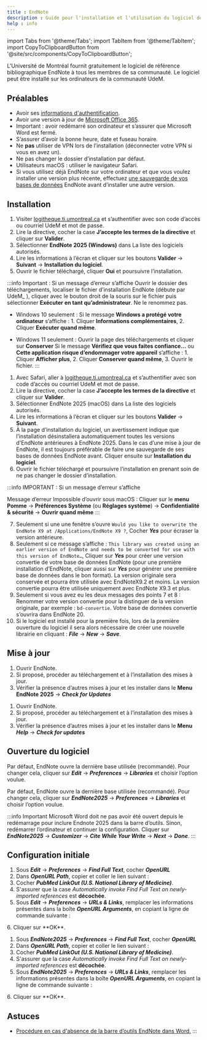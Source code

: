 ```yaml
---
title : EndNote
description : Guide pour l'installation et l'utilisation du logiciel de gestion de références bibliographiques EndNote.
help : info
---
```


import Tabs from '@theme/Tabs';
import TabItem from '@theme/TabItem';
import CopyToClipboardButton from '@site/src/components/CopyToClipboardButton';

L'Université de Montréal fournit gratuitement le logiciel de référence bibliographique EndNote à tous les membres de sa communauté. Le logiciel peut être installé sur les ordinateurs de la communauté UdeM.

## Préalables

- Avoir ses [informations d'authentification](../authentification).
- Avoir une version à jour de [Microsoft Office 365](office).
- Important : avoir redémarré son ordinateur et s’assurer que Microsoft Word est fermé.
- S’assurer d’avoir la bonne heure, date et fuseau horaire.
- Ne **pas** utiliser de VPN lors de l’installation (déconnecter votre VPN si vous en avez un).
- Ne pas changer le dossier d’installation par défaut.
- Utilisateurs macOS : utiliser le navigateur Safari.
- Si vous utilisez déjà EndNote sur votre ordinateur et que vous voulez installer une version plus récente, effectuez [une sauvegarde de vos bases de données](https://bib.umontreal.ca/citer/logiciels-bibliographiques/endnote/sauvegarder-partager) EndNote avant d’installer une autre version.

## Installation

<Tabs groupId="os-tabs">
      <TabItem value="windows" label="Windows">

1. Visiter [logitheque.ti.umontreal.ca](https://logitheque.ti.umontreal.ca) et s’authentifier avec son code d’accès ou courriel UdeM et mot de passe.
2. Lire la directive, cocher la case **J’accepte les termes de la directive** et cliquer sur **Valider**.
3. Sélectionner **EndNote 2025 (Windows)** dans La liste des logiciels autorisés.
4. Lire les informations à l’écran et cliquer sur les boutons **Valider** → **Suivant** → **Installation du logiciel**.
5. Ouvrir le fichier téléchargé, cliquer **Oui** et poursuivre l’installation.

:::info Important : Si un message d’erreur s’affiche
Ouvrir le dossier des téléchargements, localiser le fichier
d’installation EndNote (débute par UdeM_ ), cliquer avec le bouton droit de la souris sur le fichier
puis sélectionner **Exécuter en tant qu’administrateur**. Ne le renommez pas.

   - Windows 10 seulement :
    Si le message **Windows a protégé votre ordinateur** s’affiche :
    1. Cliquer **Informations complémentaires**,
    2. Cliquer **Exécuter quand même**.

   - Windows 11 seulement :
Ouvrir la page des téléchargements et cliquer sur **Conserver**
Si le message **Vérifiez que vous faites confiance…** ou **Cette application risque d’endommager votre appareil** s’affiche :
    1. Cliquer **Afficher plus**,
    2. Cliquer **Conserver quand même**,
    3. Ouvrir le fichier.
:::

</TabItem>
<TabItem value="macos" label="macOS">

1. Avec Safari, aller à [logitheque.ti.umontreal.ca](https://logitheque.ti.umontreal.ca) et s’authentifier avec son code d’accès ou courriel UdeM et mot de passe.
2. Lire la directive, cocher la case **J’accepte les termes de la directive** et cliquer sur **Valider**.
3. Sélectionner EndNote 2025 (macOS) dans La liste des logiciels autorisés.
4. Lire les informations à l’écran et cliquer sur les boutons **Valider** → **Suivant**.
5. À la page d’installation du logiciel, un avertissement indique que l’installation désinstallera automatiquement toutes les versions d'EndNote antérieures à EndNote 2025. Dans le cas d’une mise à jour de EndNote, il est toujours préférable de faire une sauvegarde de ses bases de données EndNote avant. Cliquer ensuite sur **Installation du logiciel**.
6. Ouvrir le fichier téléchargé et poursuivre l’installation en prenant soin de ne pas changer le dossier d’installation.

:::info IMPORTANT : Si un message d’erreur s’affiche 

Message d’erreur Impossible d’ouvrir sous macOS :
Cliquer sur le **menu Pomme** → **Préférences Système** (ou **Réglages système**) → **Confidentialité & sécurité** → **Ouvrir quand même**
:::

7. Seulement si une une fenêtre s’ouvre ```Would you like to overwrite the EndNote X9 at /Applications/EndNote X9 ?```, Cocher ***Yes*** pour écraser la version antérieure.
8. Seulement si ce message s’affiche : ```This library was created using an earlier version of EndNote and needs to be converted for use with this version of EndNote…```, Cliquer sur ***Yes*** pour créer une version convertie de votre base de données EndNote (pour une première installation d’EndNote, cliquer aussi sur ***Yes*** pour générer une première base de données dans le bon format). La version originale sera conservée et pourra être utilisée avec EndNoteX9.2 et moins. La version convertie pourra être utilisée uniquement avec EndNote X9.3 et plus.
9. Seulement si vous avez eu les deux messages des points 7 et 8 : Renommer votre version convertie pour la distinguer de la version originale, par exemple : ```bd-convertie```. Votre base de données convertie s’ouvrira dans EndNote 20.
10.  Si le logiciel est installé pour la première fois, lors de la première ouverture du logiciel il sera alors nécessaire de créer une nouvelle librairie en cliquant : ***File*** → ***New*** → ***Save***.

</TabItem>
</Tabs>

## Mise à jour

<Tabs groupId="os-tabs">
<TabItem value="windows" label="Windows">


1. Ouvrir EndNote.
2. Si proposé, procéder au téléchargement et à l’installation des mises à jour.
3. Vérifier la présence d’autres mises à jour et les installer dans le **Menu EndNote 2025** → ***Check for Updates***
</TabItem>
<TabItem value="macos" label="macOS">

1. Ouvrir EndNote.
2. Si proposé, procéder au téléchargement et à l’installation des mises à jour.
3. Vérifier la présence d’autres mises à jour et les installer dans le **Menu *Help*** → ***Check for updates***
</TabItem>
</Tabs>

## Ouverture du logiciel

<Tabs groupId="os-tabs">
<TabItem value="windows" label="Windows">

Par défaut, EndNote ouvre la dernière base utilisée (recommandé).
Pour changer cela, cliquer sur ***Edit*** → ***Preferences*** → ***Libraries*** et choisir l’option voulue.
</TabItem>
<TabItem value="macos" label="macOS">

Par défaut, EndNote ouvre la dernière base utilisée (recommandé).
Pour changer cela, cliquer sur ***EndNote2025*** → ***Preferences*** → ***Libraries*** et choisir l’option voulue.

:::info Important
Microsoft Word doit ne pas avoir été ouvert depuis le redémarrage pour inclure Endnote 2025 dans la barre d’outils. Sinon, redémarrer l’ordinateur et continuer la configuration. Cliquer sur ***EndNote2025*** → ***Customizer*** → ***Cite While Your Write*** → ***Next*** → ***Done***.
:::

</TabItem>
</Tabs>

## Configuration initiale

<Tabs groupId="os-tabs">
<TabItem value="windows" label="Windows">

1. Sous ***Edit*** → ***Preferences*** → ***Find Full Text***, cocher ***OpenURL***
2. Dans ***OpenURL Path***, copier et coller le lien suivant : <CopyToClipboardButton text="https://umontreal.on.worldcat.org/atoztitles/link"/>
3. Cocher ***PubMed LinkOut (U.S. National Library of Medicine)***.
4. S'assurer que la case *Automatically invoke Find Full Text on newly-imported references* est **décochée**.
5. Sous ***Edit*** → ***Preferences*** → ***URLs & Links***, remplacer les informations présentes dans la boîte ***OpenURL Arguments***, en copiant la ligne de commande suivante : 
<CopyToClipboardButton text="?sid=endnote&aufirst=AUFIRST&aulast=AULAST&issn=ISSN&isbn=ISBN&atitle=ATITLE&title=TITLE&volume=VOLUME&issue=ISSUE&date=DATE&spage=SPAGE&epage=EPAGE" />
6. Cliquer sur **OK**.
</TabItem>

<TabItem value="macos" label="macOS">

1. Sous ***EndNote2025*** → ***Preferences*** → ***Find Full Text***, cocher ***OpenURL***
2. Dans ***OpenURL Path***, copier et coller le lien suivant : <CopyToClipboardButton text="https://umontreal.on.worldcat.org/atoztitles/link"/>
3. Cocher ***PubMed LinkOut (U.S. National Library of Medicine)***.
4. S'assurer que la case *Automatically invoke Find Full Text on newly-imported references* est **décochée**.
5. Sous ***EndNote2025*** → ***Preferences*** → ***URLs & Links***, remplacer les informations présentes dans la boîte ***OpenURL Arguments***, en copiant la ligne de commande suivante : 
<CopyToClipboardButton text="?sid=endnote&aufirst=AUFIRST&aulast=AULAST&issn=ISSN&isbn=ISBN&atitle=ATITLE&title=TITLE&volume=VOLUME&issue=ISSUE&date=DATE&spage=SPAGE&epage=EPAGE" />
6. Cliquer sur **OK**.

</TabItem>
</Tabs>

## Astuces

- [Procédure en cas d'absence de la barre d’outils EndNote dans Word.](/pdf/ENL3-barre-outils-word.pdf)
:::
